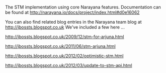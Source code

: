 The STM implementation using core Narayana features. Documentation can be found at http://narayana.io/docs/project/index.html#d0e16062

You can also find related blog entries in the Narayana team blog at http://jbossts.blogspot.co.uk We've included a few here ...

http://jbossts.blogspot.co.uk/2009/12/stm-for-arjuna.html

http://jbossts.blogspot.co.uk/2011/06/stm-arjuna.html

http://jbossts.blogspot.co.uk/2012/02/optimistic-stm.html

http://jbossts.blogspot.co.uk/2012/03/update-to-stm-api.html
